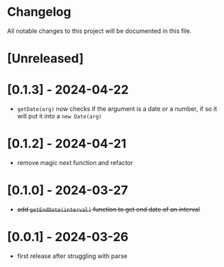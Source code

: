 # Changelog

All notable changes to this project will be documented in this file.

# [Unreleased]

# [0.1.3] - 2024-04-22

- `getDate(arg)` now checks if the argument is a date or a number, if so it will put it into a `new Date(arg)`

# [0.1.2] - 2024-04-21

- remove magic next function and refactor

# [0.1.0] - 2024-03-27

- ~~add `getEndDate(interval)` function to get end date of an interval~~

# [0.0.1] - 2024-03-26

- first release after struggling with parse
